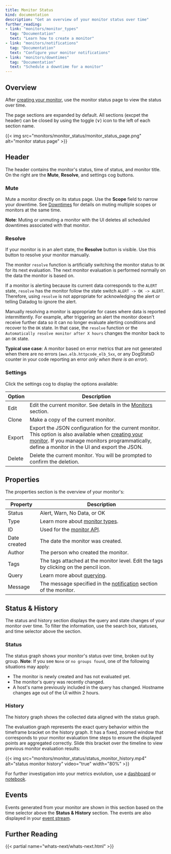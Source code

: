 ```yaml
---
title: Monitor Status
kind: documentation
description: "Get an overview of your monitor status over time"
further_reading:
- link: "monitors/monitor_types"
  tag: "Documentation"
  text: "Learn how to create a monitor"
- link: "monitors/notifications"
  tag: "Documentation"
  text: "Configure your monitor notifications"
- link: "monitors/downtimes"
  tag: "Documentation"
  text: "Schedule a downtime for a monitor"
---
```


## Overview

After [creating your monitor][1], use the monitor status page to view the status over time.

The page sections are expanded by default. All sections (excpet the header) can be closed by using the toggle (&or;) icon to the left of each section name.

{{< img src="monitors/monitor_status/monitor_status_page.png" alt="monitor status page"  >}}

## Header

The header contains the monitor's status, time of status, and monitor title. On the right are the **Mute**, **Resolve**, and settings cog buttons.

### Mute

Mute a monitor directly on its status page. Use the **Scope** field to narrow your downtime. See [Downtimes][2] for details on muting multiple scopes or monitors at the same time.

**Note**: Muting or unmuting a monitor with the UI deletes all scheduled downtimes associated with that monitor.

### Resolve

If your monitor is in an alert state, the **Resolve** button is visible. Use this button to resolve your monitor manually.

The monitor `resolve` function is artificially switching the monitor status to `OK` for its next evaluation. The next monitor evaluation is performed normally on the data the monitor is based on.

If a monitor is alerting because its current data corresponds to the `ALERT` state, `resolve` has the monitor follow the state switch `ALERT -> OK -> ALERT`. Therefore, using `resolve` is not appropriate for acknowledging the alert or telling Datadog to ignore the alert.

Manually resolving a monitor is appropriate for cases where data is reported intermittently. For example, after triggering an alert the monitor doesn't receive further data so it can no longer evaluate alerting conditions and recover to the `OK` state. In that case, the `resolve` function or the `Automatically resolve monitor after X hours` changes the monitor back to an `OK` state.

**Typical use case**: A monitor based on error metrics that are not generated when there are no errors (`aws.elb.httpcode_elb_5xx`, or any DogStatsD counter in your code reporting an error _only when there is an error_).

### Settings

Click the settings cog to display the options available:

| Option | Description                                                                                                                                                                                                    |
|--------|----------------------------------------------------------------------------------------------------------------------------------------------------------------------------------------------------------------|
| Edit   | Edit the current monitor. See details in the [Monitors][1] section.                                                                                                                                            |
| Clone  | Make a copy of the current monitor.                                                                                                                                                                            |
| Export | Export the JSON configuration for the current monitor. This option is also available when [creating your monitor][1]. If you manage monitors programmatically, define a monitor in the UI and export the JSON. |
| Delete | Delete the current monitor. You will be prompted to confirm the deletion.                                                                                                                                      |

## Properties

The properties section is the overview of your monitor's:

| Property     | Description                                                                           |
|--------------|---------------------------------------------------------------------------------------|
| Status       | Alert, Warn, No Data, or OK                                                           |
| Type         | Learn more about [monitor types][1].                                                  |
| ID           | Used for the [monitor API][3].                                                        |
| Date created | The date the monitor was created.                                                     |
| Author       | The person who created the monitor.                                                   |
| Tags         | The tags attached at the monitor level. Edit the tags by clicking on the pencil icon. |
| Query        | Learn more about [querying][4].                                                       |
| Message      | The message specified in the [notification][5] section of the monitor.                |

## Status & History

The status and history section displays the query and state changes of your monitor over time. To filter the information, use the search box, statuses, and time selector above the section.

### Status

The status graph shows your monitor's status over time, broken out by group. **Note**: If you see `None` or `no groups found`, one of the following situations may apply:

* The monitor is newly created and has not evaluated yet.
* The monitor's query was recently changed.
* A host's name previously included in the query has changed. Hostname changes age out of the UI within 2 hours.

### History

The history graph shows the collected data aligned with the status graph.

The evaluation graph represents the exact query behavior within the timeframe bracket on the history graph. It has a fixed, zoomed window that corresponds to your monitor evaluation time steps to ensure the displayed points are aggregated correctly. Slide this bracket over the timeline to view previous monitor evaluation results:

{{< img src="monitors/monitor_status/status_monitor_history.mp4" alt="status monitor history" video="true"  width="80%" >}}

For further investigation into your metrics evolution, use a [dashboard][6] or [notebook][7].

## Events

Events generated from your monitor are shown in this section based on the time selector above the **Status & History** section. The events are also displayed in your [event stream][8].

## Further Reading

{{< partial name="whats-next/whats-next.html" >}}

[1]: /monitors/monitor_types
[2]: /monitors/downtimes
[3]: /api/?lang=python#monitors
[4]: /dashboards/querying
[5]: /monitors/notifications
[6]: /dashboards
[7]: /notebooks
[8]: /events
